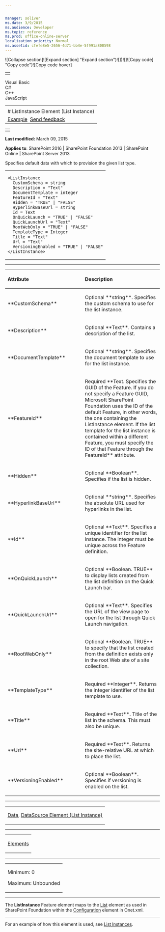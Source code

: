 ```yaml
---


manager: soliver
ms.date: 3/9/2015
ms.audience: Developer
ms.topic: reference
ms.prod: office-online-server
localization_priority: Normal
ms.assetid: cfefe8e5-2656-4d71-bb4e-5f991a800598
---
```


![Collapse
section]![Expand
section] "Expand section")![]()![])![]![]()![Copy
code] "Copy code")![Copy code
hover]
<table>
<tbody>
<tr class="odd">
<td align="left"></td>
</tr>
</tbody>
</table>

Visual Basic  
C\#  
C++  
JavaScript  

<table>
<tbody>
<tr class="odd">
<td align="left"><span id="runningHeaderText"></span></td>
</tr>
<tr class="even">
<td align="left"># ListInstance Element (List Instance)</td>
</tr>
<tr class="odd">
<td align="left"><a href="#exampleToggle">Example</a>  <span id="headfeedbackarea" class="feedbackhead"><a href="javascript:SubmitFeedback(&#39;docthis@Microsoft.com&#39;,&#39;&#39;,&#39;&#39;,&#39;&#39;,&#39;1.0.18082.1225&#39;,&#39;%0\dThank%20you%20for%20your%20feedback.%20The%20developer%20writing%20teams%20use%20your%20feedback%20to%20improve%20documentation.%20While%20we%20are%20reviewing%20your%20feedback,%20we%20may%20send%20you%20e-mail%20to%20ask%20for%20clarification%20or%20feedback%20on%20a%20solution.%20We%20do%20not%20use%20your%20e-mail%20address%20for%20any%20other%20purpose%20and%20we%20delete%20it%20after%20we%20finish%20our%20review.%0\AFor%20further%20information%20about%20the%20privacy%20policies%20of%20Microsoft,%20please%20see%20http://privacy.microsoft.com/en-us/default.aspx.%0\A%0\d&#39;,&#39;Customer%20feedback&#39;);">Send feedback</a></span></td>
</tr>
</tbody>
</table>

<table>
<colgroup>
<col width="100%" />
</colgroup>
<tbody>
<tr class="odd">
<td align="left"></td>
</tr>
</tbody>
</table>

**Last modified:** March 09, 2015

**Applies to**: SharePoint 2016 | SharePoint Foundation 2013 |
SharePoint Online | SharePoint Server 2013

Specifies default data with which to provision the given list type.

<span codelanguage="other"></span>
<table>
<colgroup>
<col width="100%" />
</colgroup>
<tbody>
<tr class="odd">
<td align="left"><pre><code>&lt;ListInstance 
  CustomSchema = string
  Description = &quot;Text&quot;
  DocumentTemplate = integer
  FeatureId = &quot;Text&quot;
  Hidden = &quot;TRUE&quot; | &quot;FALSE&quot;
  HyperlinkBaseUrl = string
  Id = Text
  OnQuickLaunch = &quot;TRUE&quot; | &quot;FALSE&quot;
  QuickLaunchUrl = &quot;Text&quot;
  RootWebOnly = &quot;TRUE&quot; | &quot;FALSE&quot;
  TemplateType = Integer
  Title = &quot;Text&quot;
  Url = &quot;Text&quot;
  VersioningEnabled = &quot;TRUE&quot; | &quot;FALSE&quot;
&lt;/ListInstance&gt;</code></pre></td>
</tr>
</tbody>
</table>


-----------------------------------------------------------------------------------------------------------------------------------------------------------------------------------------------

<table>
<colgroup>
<col width="50%" />
<col width="50%" />
</colgroup>
<thead>
<tr class="header">
<th align="left"><p>Attribute</p></th>
<th align="left"><p>Description</p></th>
</tr>
</thead>
<tbody>
<tr class="odd">
<td align="left"><p>**CustomSchema**</p></td>
<td align="left"><p>Optional **string**. Specifies the custom schema to use for the list instance.</p></td>
</tr>
<tr class="even">
<td align="left"><p>**Description**</p></td>
<td align="left"><p>Optional **Text**. Contains a description of the list.</p></td>
</tr>
<tr class="odd">
<td align="left"><p>**DocumentTemplate**</p></td>
<td align="left"><p>Optional **string**. Specifies the document template to use for the list instance.</p></td>
</tr>
<tr class="even">
<td align="left"><p>**FeatureId**</p></td>
<td align="left"><p>Required **Text</span>. Specifies the GUID of the Feature. If you do not specify a Feature GUID, Microsoft SharePoint Foundation uses the ID of the default Feature, in other words, the one containing the <span class="keyword">ListInstance</span> element. If the list template for the list instance is contained within a different Feature, you must specify the ID of that Feature through the <span class="keyword">FeatureId** attribute.</p></td>
</tr>
<tr class="odd">
<td align="left"><p>**Hidden**</p></td>
<td align="left"><p>Optional **Boolean**. Specifies if the list is hidden.</p></td>
</tr>
<tr class="even">
<td align="left"><p>**HyperlinkBaseUrl**</p></td>
<td align="left"><p>Optional **string**. Specifies the absolute URL used for hyperlinks in the list.</p></td>
</tr>
<tr class="odd">
<td align="left"><p>**Id**</p></td>
<td align="left"><p>Optional **Text**. Specifies a unique identifier for the list instance. The integer must be unique across the Feature definition.</p></td>
</tr>
<tr class="even">
<td align="left"><p>**OnQuickLaunch**</p></td>
<td align="left"><p>Optional **Boolean</span>. <span class="keyword">TRUE** to display lists created from the list definition on the Quick Launch bar.</p></td>
</tr>
<tr class="odd">
<td align="left"><p>**QuickLaunchUrl**</p></td>
<td align="left"><p>Optional **Text**. Specifies the URL of the view page to open for the list through Quick Launch navigation.</p></td>
</tr>
<tr class="even">
<td align="left"><p>**RootWebOnly**</p></td>
<td align="left"><p>Optional **Boolean</span>. <span class="keyword">TRUE** to specify that the list created from the definition exists only in the root Web site of a site collection.</p></td>
</tr>
<tr class="odd">
<td align="left"><p>**TemplateType**</p></td>
<td align="left"><p>Required **Integer**. Returns the integer identifier of the list template to use.</p></td>
</tr>
<tr class="even">
<td align="left"><p>**Title**</p></td>
<td align="left"><p>Required **Text**. Title of the list in the schema. This must also be unique.</p></td>
</tr>
<tr class="odd">
<td align="left"><p>**Url**</p></td>
<td align="left"><p>Required **Text**. Returns the site-relative URL at which to place the list.</p></td>
</tr>
<tr class="even">
<td align="left"><p>**VersioningEnabled**</p></td>
<td align="left"><p>Optional **Boolean**. Specifies if versioning is enabled on the list.</p></td>
</tr>
</tbody>
</table>


---------------------------------------------------------------------------------------------------------------------------------------------------------------------------------------------------

<table>
<colgroup>
<col width="100%" />
</colgroup>
<tbody>
<tr class="odd">
<td align="left"><p><a href="data-element-list-instance.md">Data</a>, <span sdata="link"><a href="datasource-element-list-instance.md">DataSource Element (List Instance)</a></span></p></td>
</tr>
</tbody>
</table>


----------------------------------------------------------------------------------------------------------------------------------------------------------------------------------------------------

<table>
<colgroup>
<col width="100%" />
</colgroup>
<tbody>
<tr class="odd">
<td align="left"><p><a href="elements-element-list-instance.md">Elements</a></p></td>
</tr>
</tbody>
</table>


------------------------------------------------------------------------------------------------------------------------------------------------------------------------------------------------

<table>
<colgroup>
<col width="100%" />
</colgroup>
<tbody>
<tr class="odd">
<td align="left"><p>Minimum: 0</p>
<p>Maximum: Unbounded</p></td>
</tr>
</tbody>
</table>


----------------------------------------------------------------------------------------------------------------------------------------------------------------------------------------------------------------------------

The **ListInstance** Feature element maps to
the [List](list-element-list.md) element as used in
SharePoint Foundation within the
[Configuration](configuration-element-site.md) element in
Onet.xml.


------------------------------------------------------------------------------------------------------------------------------------------------------------------------------------------

For an example of how this element is used, see [List
Instances](list-instances.md)</span>.








